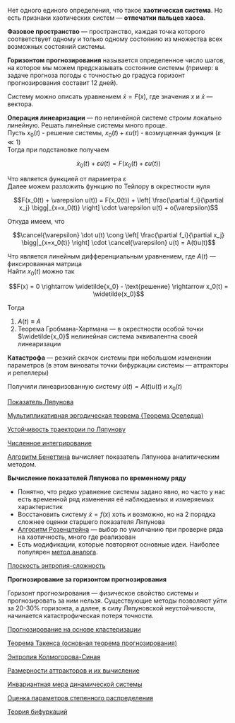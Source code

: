 Нет одного единого определения, что такое **хаотическая система**. Но есть признаки хаотических систем — **отпечатки пальцев хаоса**.  

**Фазовое пространство** — пространство, каждая точка которого соответствует одному и только одному состоянию из множества всех возможных состояний системы.  

**Горизонтом прогнозирования** называется определенное число шагов, на которое мы можем предсказывать состояние системы (пример: в задаче прогноза погоды с точностью до градуса горизонт прогнозирования составит 12 дней).  

Систему можно описать уравнением $\dot x = F(x)$, где значения $x$ и $\dot x$ — вектора.

**Операция линеаризации** — по нелинейной системе строим локально линейную.   Решать линейные системы много проще.  
Пусть $x_0(t)$ - решение системы, $x_0(t) + \varepsilon u(t)$ - возмущенная функция ($\varepsilon \ll 1$)  
Тогда при подстановке получаем

$$\dot x_0(t) + \varepsilon \dot u(t) = F(x_0(t) + \varepsilon u(t))$$

Что является функцией от параметра $\varepsilon$  
Далее можем разложить функцию по Тейлору в окрестности нуля

$$F(x_0(t) + \varepsilon u(t)) = F(x_0(t)) + \left[ \frac{\partial f_i}{\partial x_j} \bigg|_{x=x_0(t)} \right] \cdot \varepsilon u(t) + o(\varepsilon)$$

Откуда имеем, что

$$\cancel{\varepsilon} \dot u(t) \cong \left[ \frac{\partial f_i}{\partial x_j} \bigg|_{x=x_0(t)} \right] \cdot \cancel{\varepsilon} u(t) = A(t)u(t)$$

Что является линейным дифференциальным уравнением, где $A(t)$ — фиксированная матрица  
Найти $x_0(t)$ можно так

$$F(x) = 0 \rightarrow \widetilde{x_0} - \text{решение} \rightarrow x_0(t) = \widetilde{x_0}$$

Тогда

1) $A(t) \equiv A$
2) Теорема Гробмана-Хартмана — в окрестности особой точки $\widetilde{x_0}$ нелинейная система эквивалентна своей линеаризации

**Катастрофа** — резкий скачок системы при небольшом изменении параметров (в этом виноваты точки бифуркации системы — аттракторы и репеллеры)

Получили линеаризованную систему $\dot u(t) = A(t)u(t)$ и $x_0(t)$

[Показатель Ляпунова](Lyapunov%20exponent.md)

[Мультипликативная эргодическая теорема (Теорема Оселедца)](Oseledets%20theorem.md)

[Устойчивость траектории по Ляпунову](Lyapunov%20stability.md)

[Численное интегрирование](../Calculus/Numerical%20Integration.md)

[Алгоритм Бенеттина](Benettin%20Algorithm.md) вычисляет показатель Ляпунова аналитическим методом.

**Вычисление показателей Ляпунова по временному ряду**

- Понятно, что редко уравнение системы задано явно, но часто у нас есть временной ряд изменения её наблюдаемых и измеряемых характеристик
- Восстановить систему $\dot x = f(x)$ хоть и возможно, но на 2 порядка сложнее оценки старшего показателя Ляпунова
- [Алгоритм Розенштейна](Rosenstein%20algorithm.md) — выбор по умолчанию при проверке ряда на хаотичность, много где реализован  
- Есть модификации, которые повторяют основные идеи. Наиболее популярен [метод аналога](Analog%20method.md).

[Плоскость энтропия-сложность](Complexity%20Entropy%20plane.md)

**Прогнозирование за горизонтом прогнозирования**

Горизонт прогнозирования — физическое свойство системы и прогнозировать за ним нельзя. Существующие методы позволяют уйти за 20-30% горизонта, а далее, в силу Ляпуновской неустойчивости, начинается катастрофическая потеря точности.  


[Прогнозирование на основе кластеризации](Predicative%20clustering.md)

[Теорема Такенса (основная теорема прогнозирования)](Takens%20theorem.md)

[Энтропия Колмогорова-Синая](Kolmogorov-Sinai%20Entropy.md)

[Размерности аттракторов и их вычисление](Attractor%20size%20computing.md)

[Инвариантная мера динамической системы](Invariant%20measure.md)

[Оценка параметров степенного распределения](Power%20law%20parameter%20estimation.md)

[Теория бифуркаций](Bifurcation%20theory.md)